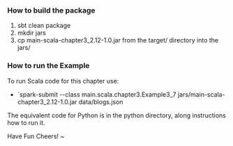 ### How to build the package
 1. sbt clean package
 2. mkdir jars
 3. cp main-scala-chapter3_2.12-1.0.jar from the target/ directory into the jars/

### How to run the Example
To run Scala code for this chapter use:

 * `spark-submit --class main.scala.chapter3.Example3_7 jars/main-scala-chapter3_2.12-1.0.jar data/blogs.json

The equivalent code for Python is in the python directory, along instructions how to run it.

Have Fun
Cheers!
~
